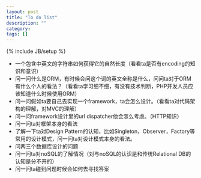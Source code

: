 ```yaml
---
layout: post
title: "To do list"
description: ""
category:
tags: []
---
```

{% include JB/setup %}

+ 一个包含中英文的字符串如何获得它的自然长度（看看ta是否有encoding的知识和意识）
+ 问一问什么是ORM，有时候会问这个词的英文全称是什么，问问ta对于ORM有什么个人的看法？（看看ta学习细不细，有没有技术判断，PHP开发人员应该知道什么时候使用ORM）
+ 问一问假如ta要自己去实现一个framework，ta会怎么设计。（看看ta对代码架构的理解，对MVC的理解）
+ 问一问framework设计里的url dispatcher他会怎么考虑。（HTTP知识）
+ 问一问ta对框架本身的看法
+ 了解一下ta对Design Pattern的认知，比如Singleton，Observer，Factory等常用的设计模式，问一问ta对设计模式本身的看法。
+ 问两三个数据库设计的问题
+ 问一问ta对noSQL的了解情况（对与noSQL的认识是和传统Relational DB的认知是分不开的）
+ 问一问ta碰到问题时候会如何去寻找答案

